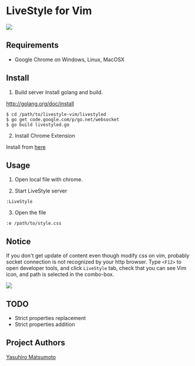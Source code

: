 # LiveStyle for Vim

![](http://i.imgur.com/azDAz5n.gif)

## Requirements

* Google Chrome on Windows, Linux, MacOSX

## Install

1. Build server
  Install golang and build.
  
  http://golang.org/doc/install
  
  ```
  $ cd /path/to/livestyle-vim/livestyled
  $ go get code.google.com/p/go.net/websocket
  $ go build livestyled.go
  ```
  
2. Install Chrome Extension
  
  Install from [here](https://chrome.google.com/webstore/detail/emmet-livestyle/diebikgmpmeppiilkaijjbdgciafajmg)

## Usage

1. Open local file with chrome. 

2. Start LiveStyle server

  ```
  :LiveStyle
  ```

3. Open the file

  ```
  :e /path/to/style.css
  ```

## Notice

If you don't get update of content even though modify css on vim, probably socket connection is not recognized by your http browser.
Type `<F12>` to open developer tools, and click `LiveStyle` tab, check that you can see Vim icon, and path is selected in the combo-box. 

![](http://go-gyazo.appspot.com/a665649e66de6dd9.png)

## TODO

* Strict properties replacement
* Strict properties addition

## Project Authors

[Yasuhiro Matsumoto](http://mattn.kaoriya.net/)

